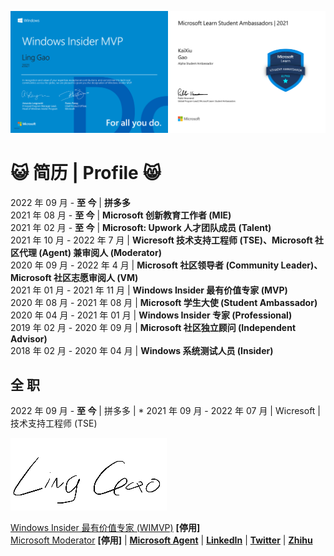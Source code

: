 <img src="https://github.com/Lingggao/Lingggao/blob/master/Ling%20Gao%20WIMVP%20Certificate.png?raw=true" width = "50%" /><img src="https://github.com/Lingggao/Lingggao/blob/master/MSFT%20Student%20Ambassador_00.png?raw=true" width = "50%" />

# :smiley_cat: 简历 | Profile :smile_cat:

2022 年 09 月 - **至 今** | **拼多多**  
2021 年 08 月 - **至 今** | **Microsoft 创新教育工作者 (MIE)**  
2021 年 02 月 - **至 今** | **Microsoft: Upwork 人才团队成员 (Talent)**  
2021 年 10 月 - 2022 年 7 月 | **Wicresoft 技术支持工程师 (TSE)、Microsoft 社区代理 (Agent) 兼审阅人 (Moderator)**  
2020 年 09 月 - 2022 年 4 月 | **Microsoft 社区领导者 (Community Leader)、Microsoft 社区志愿审阅人 (VM)**  
2021 年 01 月 - 2021 年 11 月 | **Windows Insider 最有价值专家 (MVP)**  
2020 年 08 月 - 2021 年 08 月 | **Microsoft 学生大使 (Student Ambassador)**  
2020 年 04 月 - 2021 年 01 月 | **Windows Insider 专家 (Professional)**  
2019 年 02 月 - 2020 年 09 月 | **Microsoft 社区独立顾问 (Independent Advisor)**  
2018 年 02 月 - 2020 年 04 月 | **Windows 系统测试人员 (Insider)**

## 全 职

2022 年 09 月 - **至 今** | 拼多多 | \*
2021 年 09 月 - 2022 年 07 月 | Wicresoft | 技术支持工程师 (TSE)

![LING](https://github.com/Lingggao/Lingggao/blob/master/2.png?raw=true)

[Windows Insider 最有价值专家 (WIMVP)](https://insider.windows.com/en-us/mvps/ling-gao) **[停用]**  
[Microsoft Moderator](https://answers.microsoft.com/zh-hans/profile/c4a52f5b-dc12-47e5-a37c-53ae020cb7c2) **[停用]** | [**Microsoft Agent**](https://answers.microsoft.com/zh-hans/profile/855ff3d3-0539-4769-9b06-6c0224653a32) | [**LinkedIn**](https://linkedin.com/in/lingggao) | [**Twitter**](https://twitter.com/CNGaoLing) | [**Zhihu**](https://www.zhihu.com/people/linggao)
